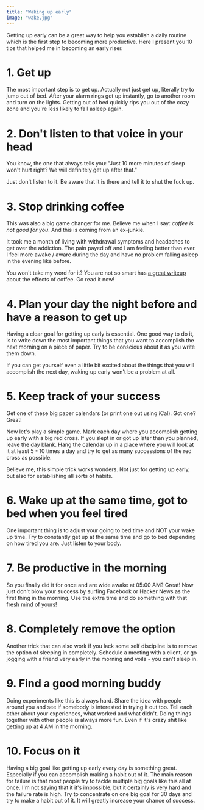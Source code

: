 ```yaml
---
title: "Waking up early"
image: "wake.jpg"
---
```

Getting up early can be a great way to help you establish a daily routine which is the first step to becoming more productive.
Here I present you 10 tips that helped me in becoming an early riser.

# 1. Get up
The most important step is to get up. Actually not just get up, literally try to jump out of bed. After your alarm rings get up instantly, go to another room and turn on the lights.
Getting out of bed quickly rips you out of the cozy zone and you're less likely to fall asleep again.

# 2. Don't listen to that voice in your head
You know, the one that always tells you: "Just 10 more minutes of sleep won't hurt right? We will definitely get up after that."

Just don't listen to it. Be aware that it is there and tell it to shut the fuck up.

# 3. Stop drinking coffee
This was also a big game changer for me. Believe me when I say: *coffee is not good for you*. And this is coming from an ex-junkie. 

It took me a month of living with withdrawal symptoms and headaches to get over the addiction. The pain payed off and I am feeling better than ever. I feel more awake / aware during the day and have no problem falling asleep in the evening like before.

You won't take my word for it? You are not so smart has [a great writeup](http://youarenotsosmart.com/2010/02/22/coffee/) about the effects of coffee. Go read it now!

# 4. Plan your day the night before and have a reason to get up
Having a clear goal for getting up early is essential. One good way to do it, is to write down the most important things that you want to accomplish the next morning on a piece of paper. Try to be conscious about it as you write them down.

If you can get yourself even a little bit excited about the things that you will accomplish the next day, waking up early won't be a problem at all.

# 5. Keep track of your success
Get one of these big paper calendars (or print one out using iCal). Got one? Great!

Now let's play a simple game. Mark each day where you accomplish getting up early with a big red cross. If you slept in or got up later than you planned, leave the day blank.
Hang the calendar up in a place where you will look at it at least 5 - 10 times a day and try to get as many successions of the red cross as possible.

Believe me, this simple trick works wonders. Not just for getting up early, but also for establishing all sorts of habits.

# 6. Wake up at the same time, got to bed when you feel tired
One important thing is to adjust your going to bed time and NOT your wake up time. Try to constantly get up at the same time and go to bed depending on how tired you are. Just listen to your body.

# 7. Be productive in the morning 
So you finally did it for once and are wide awake at 05:00 AM? Great! Now just don't blow your success by surfing Facebook or Hacker News as the first thing in the morning. Use the extra time and do something with that fresh mind of yours!

# 8. Completely remove the option
Another trick that can also work if you lack some self discipline is to remove the option of sleeping in completely. Schedule a meeting with a client, or go jogging with a friend very early in the morning and voila - you can't sleep in.

# 9. Find a good morning buddy
Doing experiments like this is always hard. Share the idea with people around you and see if somebody is interested in trying it out too. Tell each other about your experiences, what worked and what didn't. Doing things together with other people is always more fun. Even if it's crazy shit like getting up at 4 AM in the morning.

# 10. Focus on it
Having a big goal like getting up early every day is something great. Especially if you can accomplish making a habit out of it. 
The main reason for failure is that most people try to tackle multiple big goals like this all at once. I'm not saying that it it's impossible, but it certainly is very hard and the failure rate is high. Try to concentrate on one big goal for 30 days and try to make a habit out of it. It will greatly increase your chance of success.
